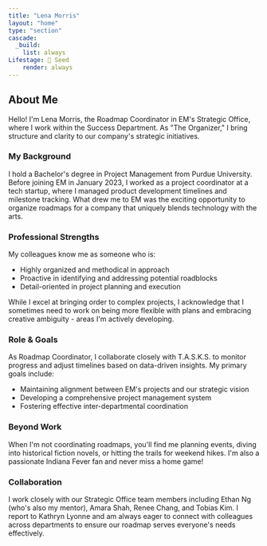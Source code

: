 ```yaml
---
title: "Lena Morris"
layout: "home"
type: "section"
cascade:
  _build:
    list: always
Lifestage: 🌱 Seed
    render: always
---
```

## About Me

Hello! I'm Lena Morris, the Roadmap Coordinator in EM's Strategic Office, where I work within the Success Department. As "The Organizer," I bring structure and clarity to our company's strategic initiatives.

### My Background

I hold a Bachelor's degree in Project Management from Purdue University. Before joining EM in January 2023, I worked as a project coordinator at a tech startup, where I managed product development timelines and milestone tracking. What drew me to EM was the exciting opportunity to organize roadmaps for a company that uniquely blends technology with the arts.

### Professional Strengths

My colleagues know me as someone who is:

- Highly organized and methodical in approach
- Proactive in identifying and addressing potential roadblocks
- Detail-oriented in project planning and execution

While I excel at bringing order to complex projects, I acknowledge that I sometimes need to work on being more flexible with plans and embracing creative ambiguity - areas I'm actively developing.

### Role & Goals

As Roadmap Coordinator, I collaborate closely with T.A.S.K.S. to monitor progress and adjust timelines based on data-driven insights. My primary goals include:

- Maintaining alignment between EM's projects and our strategic vision
- Developing a comprehensive project management system
- Fostering effective inter-departmental coordination

### Beyond Work

When I'm not coordinating roadmaps, you'll find me planning events, diving into historical fiction novels, or hitting the trails for weekend hikes. I'm also a passionate Indiana Fever fan and never miss a home game!

### Collaboration

I work closely with our Strategic Office team members including Ethan Ng (who's also my mentor), Amara Shah, Renee Chang, and Tobias Kim. I report to Kathryn Lyonne and am always eager to connect with colleagues across departments to ensure our roadmap serves everyone's needs effectively.